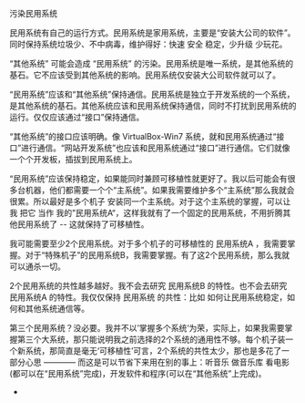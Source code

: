 
污染民用系统

民用系统有自己的运行方式。民用系统是家用系统，主要是“安装大公司的软件”。同时保持系统垃圾少、不中病毒，维护得好：快速 安全 稳定，少升级 少玩花。

“其他系统” 可能会造成 “民用系统” 的污染。民用系统是唯一系统，是其他系统的基石。它不应该受到其他系统的影响。民用系统仅安装大公司软件就可以了。

“民用系统”应该和“其他系统”保持通信。民用系统是独立于开发系统的一个系统，是其他系统的基石。其他系统应该和民用系统保持通信，同时不打扰到民用系统的运行。仅仅应该通过“接口”保持通信。

“其他系统”的接口应该明确。像 VirtualBox-Win7 系统，就和民用系统通过“接口”进行通信。“网站开发系统”也应该和民用系统通过“接口”进行通信。它们就像一个个开发板，插拔到民用系统上。

“民用系统”应该保持稳定，如果能同时兼顾可移植性就更好了。我以后可能会有很多台机器，他们都需要一个个“主系统”。如果我需要维护多个“主系统”那么我就会很累。所以最好是多个机子 安装同一个主系统。对于这个主系统的掌握，可以让我 把它 当作 我的”民用系统A“，这样我就有了一个固定的民用系统，不用折腾其他民用系统了 -- 这就保持了可移植性。

我可能需要至少2个民用系统。对于多个机子的可移植性的 民用系统A ，我需要掌握。对于“特殊机子”的民用系统B，我需要掌握。有了这2个民用系统，那么我就可以通杀一切。

2个民用系统的共性越多越好。我不会去研究 民用系统B 的特性。也不会去研究 民用系统A 的特性。我仅仅保持 民用系统 的共性：比如 如何让民用系统稳定，如何和其他系统通信等。

第三个民用系统？没必要。我并不以’掌握多个系统‘为荣，实际上，如果我需要掌握第三个大系统，那只能说明我之前选择的2个系统的通用性不够。每个机子装一个新系统，那简直是毫无‘可移植性’可言，2个系统的共性太少，那也是多花了一部分心思 ———— 而这是可以节省下来用在别的事上：听音乐 做音乐库 看电影(都可以在“民用系统”完成)，开发软件和程序(可以在“其他系统”上完成)。



-
